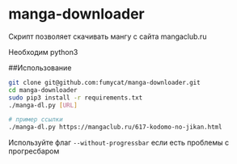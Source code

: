 # manga-downloader

Скрипт позволяет скачивать мангу с сайта mangaclub.ru

Необходим python3


##Использование

```bash
git clone git@github.com:fumycat/manga-downloader.git
cd manga-downloader
sudo pip3 install -r requirements.txt
./manga-dl.py [URL]

# пример ссылки
./manga-dl.py https://mangaclub.ru/617-kodomo-no-jikan.html
```

Используйте флаг `--without-progressbar` если есть проблемы с прогресбаром
